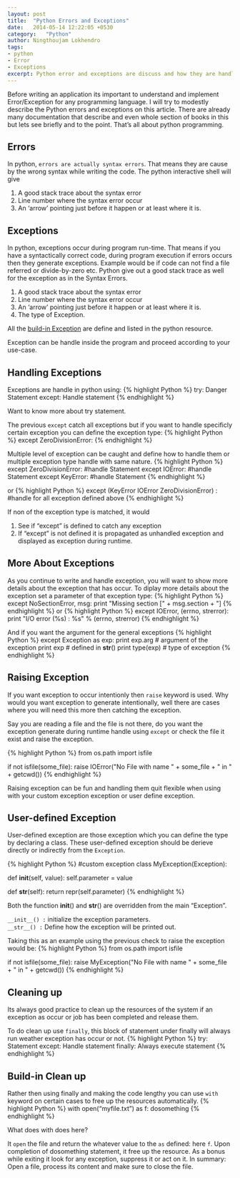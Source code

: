 ```yaml
---
layout: post
title:  "Python Errors and Exceptions"
date:   2014-05-14 12:22:05 +0530
category:	"Python"
author:	Ningthoujam Lokhendro
tags:
- python
- Error
- Exceptions
excerpt: Python error and exceptions are discuss and how they are handle. Handling error and exceptions can be done in various ways.
---
```


Before writing an application its important to understand and implement Error/Exception for any programming language. I will try to modestly describe the Python errors and exceptions on this article. There are already many documentation that describe and even whole section of books in this but lets see briefly and to the point. That’s all about python programming.

## Errors
In python, `errors are actually syntax errors`. That means they are cause by the wrong syntax while writing the code. The python interactive shell will give

1. A good stack trace about the syntax error
2. Line number where the syntax error occur
3. An ‘arrow’ pointing just before it happen or at least where it is.

## Exceptions
In python, exceptions occur during program run-time. That means if you have a syntactically correct code, during program execution if errors occurs then they generate exceptions. Example would be if code can not find a file referred or divide-by-zero etc. Python give out a good stack trace as well for the exception as in the Syntax Errors.

1. A good stack trace about the syntax error
2. Line number where the syntax error occur
3. An ‘arrow’ pointing just before it happen or at least where it is.
4. The type of Exception.

All the [build-in Exception][build-in Exception] are define and listed in the python resource.

Exception can be handle inside the program and proceed according to your use-case.

## Handling Exceptions
Exceptions are handle in python using:
{% highlight Python %}
try:
	Danger Statement
except:
	Handle statement
{% endhighlight %}

Want to know more about try statement.

The previous `except` catch all exceptions but if you want to handle specificly certain exception you can define the exception type:
{% highlight Python %}
except ZeroDivisionError:
{% endhighlight %}

Multiple level of exception can be caught and define how to handle them or multiple exception type handle with same nature.
{% highlight Python %}
except ZeroDivisionError:
	#handle Statement
except IOError:
	#handle Statement
except KeyError:
	#handle Statement
{% endhighlight %}

or
{% highlight Python %}
except (KeyError IOError ZeroDivisionError) :
	#handle for all exception defined above
{% endhighlight %}

If non of the exception type is matched, it would

1. See if “except” is defined to catch any exception
2. If “except” is not defined it is propagated as unhandled exception and displayed as exception during runtime.

## More About Exceptions
As you continue to write and handle exception, you will want to show more details about the exception that has occur. To diplay more details about the exception set a parameter of that exception type:
{% highlight Python %}
except NoSectionError, msg:
	print "Missing section [" + msg.section + "]
{% endhighlight %}
or
{% highlight Python %}
except IOError, (errno, strerror):
	print "I/O error (%s) : %s" % (errno, strerror)
{% endhighlight %}

And if you want the argument for the general exceptions
{% highlight Python %}
except Exception as exp:
    print exp.arg                      # argument of the exception
    print exp                          # defined in __str__()
    print type(exp)                    # type of exception
{% endhighlight %}

## Raising Exception
If you want exception to occur intentionly then `raise` keyword is used. Why would you want exception to generate intentionally, well there are cases where you will need this more then catching the exception.

Say you are reading a file and the file is not there, do you want the exception generate during runtime handle using `except` or check the file it exist and raise the exception.

{% highlight Python %}
from os.path import isfile

if not isfile(some_file):
    raise IOError("No File with name " + some_file + " in " + getcwd())
{% endhighlight %}

Raising exception can be fun and handling them quit flexible when using with your custom exception exception or user define exception.

## User-defined Exception
User-defined exception are those exception which you can define the type by declaring a class. These user-defined exception should be derieve directly or indirectly from the `Exception`.

{% highlight Python %}
#custom exception
class MyException(Exception):

def __init__(self, value):
   self.parameter = value

def __str__(self):
   return repr(self.parameter)
{% endhighlight %}

Both the function __init__() and __str__() are overridden from the main “Exception”.

`__init__() :` initialize the exception parameters.<br/>
`__str__() :` Define how the exception will be printed out.

Taking this as an example using the previous check to raise the exception would be:
{% highlight Python %}
from os.path import isfile

if not isfile(some_file):
	raise MyException("No File with name " + some_file + " in " + getcwd())
{% endhighlight %}

## Cleaning up
Its always good practice to clean up the resources of the system if an exception as occur or job has been completed and release them.

To do clean up use `finally`, this block of statement under finally will always run weather exception has occur or not.
{% highlight Python %}
try:
    Statement
except:
    Handle statement
finally:
    Always execute statement
{% endhighlight %}

## Build-in Clean up
Rather then using finally and making the code lengthy you can use `with` keyword on certain cases to free up the resources automatically.
{% highlight Python %}
with open(“myfile.txt”) as f:
    dosomething
{% endhighlight %}

What does with does here?

It `open` the file and return the whatever value to the `as` defined: here `f`. Upon completion of dosomething statement, it free up the resource. As a bonus while exiting it look for any exception, suppress it or act on it. In summary: Open a file, process its content and make sure to close the file.

[build-in Exception]: https://docs.python.org/2/library/exceptions.html#bltin-exceptions
